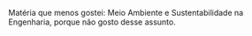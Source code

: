 Matéria que menos gostei: Meio Ambiente e Sustentabilidade na Engenharia, porque não gosto desse assunto.
